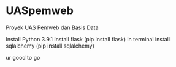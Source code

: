 # UASpemweb
Proyek UAS Pemweb dan Basis Data


Install Python 3.9.1
Install flask (pip install flask) in terminal
install sqlalchemy (pip install sqlalchemy)

ur good to go
